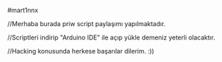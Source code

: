 #mart1nnx


//Merhaba burada priw script paylaşımı yapılmaktadır.

//Scriptleri indirip "Arduino IDE" ile açıp yükle demeniz yeterli olacaktır.

//Hacking konusunda herkese başarılar dilerim. :))
